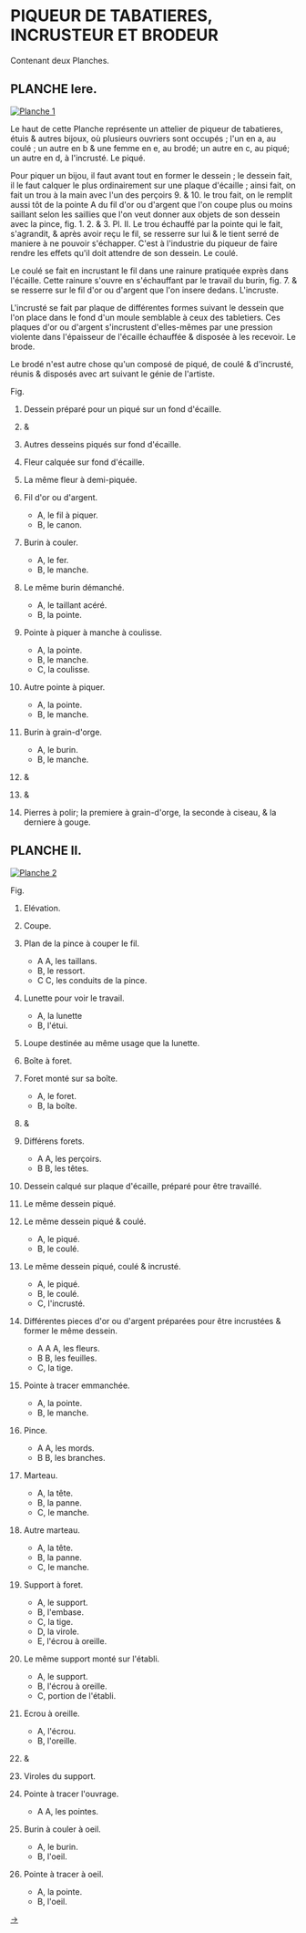PIQUEUR DE TABATIERES, INCRUSTEUR ET BRODEUR
============================================

Contenant deux Planches. 


PLANCHE Iere.
-------------

[![Planche 1](Planche_1.jpeg)](Planche_1.jpeg)

Le haut de cette Planche représente un attelier de piqueur de tabatieres, étuis & autres bijoux, où plusieurs ouvriers sont occupés ; l'un en a, au coulé ; un autre en b & une femme en e, au brodé; un autre en c, au piqué; un autre en d, à l'incrusté. Le piqué.

Pour piquer un bijou, il faut avant tout en former le dessein ; le dessein fait, il le faut calquer le plus ordinairement sur une plaque d'écaille ; ainsi fait, on fait un trou à la main avec l'un des perçoirs 9. & 10. le trou fait, on le remplit aussi tôt de la pointe A du fil d'or ou d'argent que l'on coupe plus ou moins saillant selon les saillies que l'on veut donner aux objets de son dessein avec la pince, fig. 1. 2. & 3. Pl. II. Le trou échauffé par la pointe qui le fait, s'agrandit, & après avoir reçu le fil, se resserre sur lui & le tient serré de maniere à ne pouvoir s'échapper. C'est à l'industrie du piqueur de faire rendre les effets qu'il doit attendre de son dessein. Le coulé.

Le coulé se fait en incrustant le fil dans une rainure pratiquée exprès dans l'écaille. Cette rainure s'ouvre en s'échauffant par le travail du burin, fig. 7. & se resserre sur le fil d'or ou d'argent que l'on insere dedans. L'incruste.

L'incrusté se fait par plaque de différentes formes suivant le dessein que l'on place dans le fond d'un moule semblable à ceux des tabletiers. Ces plaques d'or ou d'argent s'incrustent d'elles-mêmes par une pression violente dans l'épaisseur de l'écaille échauffée & disposée à les recevoir. Le brode.

Le brodé n'est autre chose qu'un composé de piqué, de coulé & d'incrusté, réunis & disposés avec art suivant le génie de l'artiste.

Fig.
1. Dessein préparé pour un piqué sur un fond d'écaille.

2. &
3. Autres desseins piqués sur fond d'écaille.

4. Fleur calquée sur fond d'écaille.

5. La même fleur à demi-piquée. 

6. Fil d'or ou d'argent.
	- A, le fil à piquer.
	- B, le canon.

7. Burin à couler.
	- A, le fer.
	- B, le manche.

8. Le même burin démanché.
	- A, le taillant acéré.
	- B, la pointe.

9. Pointe à piquer à manche à coulisse.
	- A, la pointe.
	- B, le manche.
	- C, la coulisse.

10. Autre pointe à piquer.
	- A, la pointe.
	- B, le manche.

11. Burin à grain-d'orge.
	- A, le burin.
	- B, le manche.

12. &
13. &
14. Pierres à polir; la premiere à grain-d'orge, la seconde à ciseau, & la derniere à gouge.


PLANCHE II.
-----------

[![Planche 2](Planche_2.jpeg)](Planche_2.jpeg)

Fig.
1. Elévation.

2. Coupe.

3. Plan de la pince à couper le fil.
	- A A, les taillans.
	- B, le ressort.
	- C C, les conduits de la pince.

4. Lunette pour voir le travail.
	- A, la lunette
	- B, l'étui.

5. Loupe destinée au même usage que la lunette.

6. Boîte à foret.

7. Foret monté sur sa boîte.
	- A, le foret.
	- B, la boîte.

8. &
9. Différens forets.
	- A A, les perçoirs.
	- B B, les têtes.

10. Dessein calqué sur plaque d'écaille, préparé pour être travaillé.

11. Le même dessein piqué.

12. Le même dessein piqué & coulé.
	- A, le piqué.
	- B, le coulé.

13. Le même dessein piqué, coulé & incrusté.
	- A, le piqué.
	- B, le coulé.
	- C, l'incrusté.

14. Différentes pieces d'or ou d'argent préparées pour être incrustées & former le même dessein.
	- A A A, les fleurs.
	- B B, les feuilles.
	- C, la tige.

15. Pointe à tracer emmanchée.
	- A, la pointe.
	- B, le manche.

16. Pince.
	- A A, les mords.
	- B B, les branches.

17. Marteau.
	- A, la tête.
	- B, la panne.
	- C, le manche.

18. Autre marteau.
	- A, la tête.
	- B, la panne.
	- C, le manche.

19. Support à foret.
	- A, le support.
	- B, l'embase.
	- C, la tige.
	- D, la virole.
	- E, l'écrou à oreille.

20. Le même support monté sur l'établi.
	- A, le support.
	- B, l'écrou à oreille.
	- C, portion de l'établi.

21. Ecrou à oreille.
	- A, l'écrou.
	- B, l'oreille.

22. &
23. Viroles du support.

24. Pointe à tracer l'ouvrage.
	- A A, les pointes.

25. Burin à couler à oeil.
	- A, le burin.
	- B, l'oeil.

26. Pointe à tracer à oeil.
	- A, la pointe.
	- B, l'oeil.

[->](../11-Tabletier-Cornetier/Légende.md)
